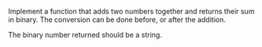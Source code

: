 Implement a function that adds two numbers together and returns their sum in binary. The conversion can be done before, or after the addition.


The binary number returned should be a string.
